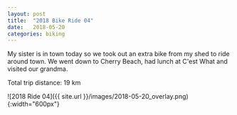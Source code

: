 ```yaml
---
layout: post
title:  "2018 Bike Ride 04"
date:   2018-05-20
categories: biking
---
```


My sister is in town today so we took out an extra bike from my shed to ride around town. We went down to Cherry Beach, had lunch at C'est What and visited our grandma.

Total trip distance: 19 km

![2018 Ride 04]({{ site.url }}/images/2018-05-20_overlay.png){:width="600px"}

